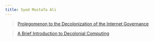 ```yaml
---
title: Syed Mustafa Ali
---
```


> <a href="https://www.academia.edu/38164659/Prolegomenon_to_the_Decolonization_of_Internet_Governance">Prolegomenon to the Decolonization of the Internet Governance</a>

> <a href="https://www.academia.edu/23915438/A_Brief_Introduction_to_Decolonial_Computing">A Brief Introduction to Decolonial Computing</a>
